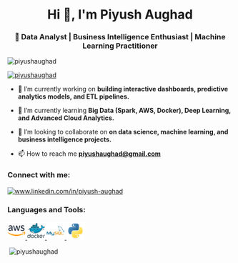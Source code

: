 <h1 align="center">Hi 👋, I'm Piyush Aughad</h1>
<h3 align="center">🚀 Data Analyst | Business Intelligence Enthusiast | Machine Learning Practitioner</h3>

<p align="left"> <img src="https://komarev.com/ghpvc/?username=piyushaughad&label=Profile%20views&color=0e75b6&style=flat" alt="piyushaughad" /> </p>

<p align="left"> <a href="https://github.com/ryo-ma/github-profile-trophy"><img src="https://github-profile-trophy.vercel.app/?username=piyushaughad" alt="piyushaughad" /></a> </p>

- 🔭 I’m currently working on **building interactive dashboards, predictive analytics models, and ETL pipelines.**

- 🌱 I’m currently learning **Big Data (Spark, AWS, Docker), Deep Learning, and Advanced Cloud Analytics.**

- 👯 I’m looking to collaborate on **on data science, machine learning, and business intelligence projects.**

- 📫 How to reach me **piyushaughad@gmail.com**

<h3 align="left">Connect with me:</h3>
<p align="left">
<a href="https://linkedin.com/in/www.linkedin.com/in/piyush-aughad" target="blank"><img align="center" src="https://raw.githubusercontent.com/rahuldkjain/github-profile-readme-generator/master/src/images/icons/Social/linked-in-alt.svg" alt="www.linkedin.com/in/piyush-aughad" height="30" width="40" /></a>
</p>

<h3 align="left">Languages and Tools:</h3>
<p align="left"> <a href="https://aws.amazon.com" target="_blank" rel="noreferrer"> <img src="https://raw.githubusercontent.com/devicons/devicon/master/icons/amazonwebservices/amazonwebservices-original-wordmark.svg" alt="aws" width="40" height="40"/> </a> <a href="https://www.docker.com/" target="_blank" rel="noreferrer"> <img src="https://raw.githubusercontent.com/devicons/devicon/master/icons/docker/docker-original-wordmark.svg" alt="docker" width="40" height="40"/> </a> <a href="https://www.mysql.com/" target="_blank" rel="noreferrer"> <img src="https://raw.githubusercontent.com/devicons/devicon/master/icons/mysql/mysql-original-wordmark.svg" alt="mysql" width="40" height="40"/> </a> <a href="https://www.python.org" target="_blank" rel="noreferrer"> <img src="https://raw.githubusercontent.com/devicons/devicon/master/icons/python/python-original.svg" alt="python" width="40" height="40"/> </a> </p>

<p>&nbsp;<img align="center" src="https://github-readme-stats.vercel.app/api?username=piyushaughad&show_icons=true&locale=en" alt="piyushaughad" /></p>
